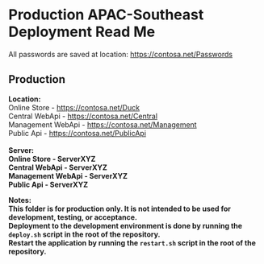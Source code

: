 # Production APAC-Southeast Deployment Read Me

All passwords are saved at location: https://contosa.net/Passwords

## Production
<b>Location:</b> <br/>
Online Store - https://contosa.net/Duck<br/>
Central WebApi - https://contosa.net/Central<br/>
Management WebApi - https://contosa.net/Management<br/>
Public Api - https://contosa.net/PublicApi<br/>
<br/>
<b>Server:<b/></br>
Online Store - ServerXYZ<br/>
Central WebApi - ServerXYZ<br/>
Management WebApi - ServerXYZ<br/>
Public Api - ServerXYZ<br/>

<b>Notes:</b><br/>
This folder is for production only. It is not intended to be used for development, testing, or acceptance.<br/>
Deployment to the development environment is done by running the `deploy.sh` script in the root of the repository.<br/>
Restart the application by running the `restart.sh` script in the root of the repository.<br/>